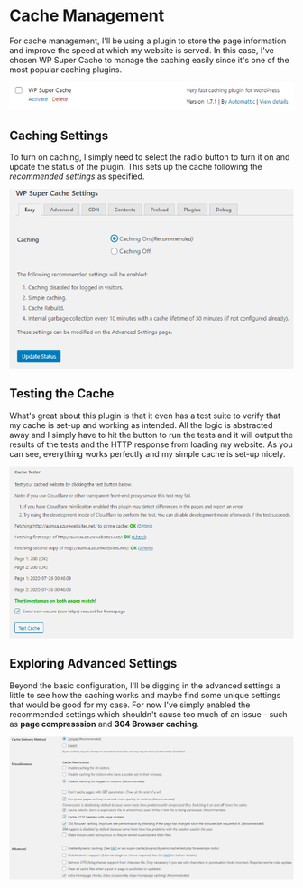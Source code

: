 # Cache Management

For cache management, I'll be using a plugin to store the page information and improve the speed at which my website is served. In this case, I've chosen WP Super Cache to manage the caching easily since it's one of the most popular caching plugins.

![](../../.gitbook/assets/image%20%28165%29.png)

## Caching Settings

To turn on caching, I simply need to select the radio button to turn it on and update the status of the plugin. This sets up the cache following the _recommended settings_ as specified.

![](../../.gitbook/assets/image%20%28166%29.png)

## Testing the Cache

What's great about this plugin is that it even has a test suite to verify that my cache is set-up and working as intended. All the logic is abstracted away and I simply have to hit the button to run the tests and it will output the results of the tests and the HTTP response from loading my website. As you can see, everything works perfectly and my simple cache is set-up nicely.

![](../../.gitbook/assets/image%20%28168%29.png)

## Exploring Advanced Settings

Beyond the basic configuration, I'll be digging in the advanced settings a little to see how the caching works and maybe find some unique settings that would be good for my case. For now I've simply enabled the recommended settings which shouldn't cause too much of an issue - such as **page compresssion** and **304 Browser caching**.

![](../../.gitbook/assets/image%20%28167%29.png)

